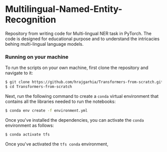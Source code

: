 # Multilingual-Named-Entity-Recognition
Repository from writing code for Multi-lingual NER task in PyTorch. The code
is designed for educational purpose and to understand the intricacies behing multi-lingual language models.

### Running on your machine

To run the scripts on your own machine, first clone the repository and navigate to it:

```bash
$ git clone https://github.com/hrajgarhia/Transformers-from-scratch.git
$ cd Transformers-from-scratch
```

Next, run the following command to create a `conda` virtual environment that contains all the libraries needed to run the notebooks:

```bash
$ conda env create -f environment.yml
```


Once you've installed the dependencies, you can activate the `conda` environment as follows:

```bash
$ conda activate tfs 
```


Once you've activated the `tfs conda` environment,